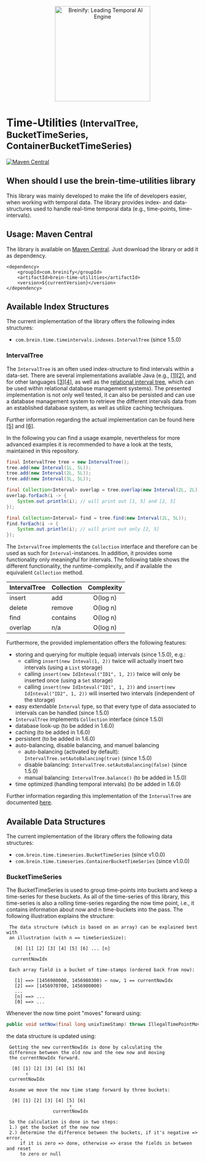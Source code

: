 <p align="center">
  <img src="https://www.breinify.com/img/Breinify_logo.png" alt="Breinify: Leading Temporal AI Engine" width="250">
</p>


# Time-Utilities <small>(IntervalTree, BucketTimeSeries, ContainerBucketTimeSeries)</small>

[![Maven Central](https://maven-badges.herokuapp.com/maven-central/com.breinify/brein-time-utilities/badge.svg)](https://maven-badges.herokuapp.com/maven-central/com.breinify/brein-time-utilities)

## When should I use the brein-time-utilities library
This library was mainly developed to make the life of developers easier, when working with temporal data.
The library provides index- and data-structures used to handle real-time temporal data (e.g., time-points, time-intervals).

## Usage: Maven Central

The library is available on [Maven Central](https://search.maven.org/#search%7Cga%7C1%7Ca%3A%22brein-time-utilities%22). Just 
download the library or add it as dependency.

```pom
<dependency>
    <groupId>com.breinify</groupId>
    <artifactId>brein-time-utilities</artifactId>
    <version>${currentVersion}</version>
</dependency>
```

## Available Index Structures
The current implementation of the library offers the following index structures:
- `com.brein.time.timeintervals.indexes.IntervalTree` (since 1.5.0)

### IntervalTree
The `IntervalTree` is an often used index-structure to find intervals within a data-set. There 
are several implementations available Java (e.g., [[1]](https://github.com/kevinjdolan/intervaltree)[[2]](https://github.com/search?l=Java&p=1&q=intervaltree&type=Repositories&utf8=%E2%9C%93), and for 
other languages [[3]](https://github.com/chaimleib/intervaltree)[[4]](http://code.google.com/p/intervaltree/), 
as well as the [relational interval tree](http://blogs.solidq.com/en/sqlserver/static-relational-interval-tree/), 
which can be used within relational database management systems). The presented implementation 
is not only well tested, it can also be persisted and can use a database management system to retrieve the different 
intervals data from an established database system, as well as utilize caching techniques.

Further information regarding the actual implementation can be found here [[5]](http://www.geeksforgeeks.org/interval-tree/)
and [[6]](http://www.davismol.net/2016/02/07/data-structures-augmented-interval-tree-to-search-for-interval-overlapping/).

In the following you can find a usage example, nevertheless for more advanced examples it is recommended
to have a look at the tests, maintained in this repository.

```java
final IntervalTree tree = new IntervalTree();
tree.add(new Interval(1L, 5L));
tree.add(new Interval(2L, 5L));
tree.add(new Interval(3L, 5L));

final Collection<Interval> overlap = tree.overlap(new Interval(2L, 2L));
overlap.forEach(i -> {
    System.out.println(i); // will print out [1, 5] and [2, 5]
});

final Collection<Interval> find = tree.find(new Interval(2L, 5L));
find.forEach(i -> {
    System.out.println(i); // will print out only [2, 5]
});
```

The `IntervalTree` implements the `Collection` interface and therefore can be used as such for `Interval`-instances.
In addition, it provides some functionality only meaningful for intervals. The following table shows the different 
functionality, the runtime-complexity, and if available the equivalent `Collection` method.

| IntervalTree          |  Collection           |  Complexity  |
| --------------------- | --------------------- |:------------:|
| insert                | add                   | O(log n)     |
| delete                | remove                | O(log n)     |
| find                  | contains              | O(log n)     |
| overlap               | n/a                   | O(log n)     |

Furthermore, the provided implementation offers the following features:

- storing and querying for multiple (equal) intervals (since 1.5.0), e.g.:
  - calling `insert(new Inteval(1, 2))` twice will actually insert two intervals (using a `List` storage)
  - calling `insert(new IdInteval("ID1", 1, 2))` twice will only be inserted once (using a `Set` storage)
  - calling `insert(new IdInteval("ID1", 1, 2))` and `insert(new IdInteval("ID2", 1, 2))` will inserted two intervals (independent of the storage)
- easy extendable `Interval` type, so that every type of data associated to intervals can be handled  (since 1.5.0)
- `IntervalTree` implements `Collection` interface (since 1.5.0)
- database look-up (to be added in 1.6.0)
- caching (to be added in 1.6.0)
- persistent (to be added in 1.6.0)
- auto-balancing, disable balancing, and manuel balancing
  - auto-balancing (activated by default): `IntervalTree.setAutoBalancing(true)` (since 1.5.0)
  - disable balancing: `IntervalTree.setAutoBalancing(false)` (since 1.5.0)
  - manual balancing: `IntervalTree.balance()`  (to be added in 1.5.0)
- time optimized (handling temporal intervals) (to be added in 1.6.0)

Further information regarding this implementation of the `IntervalTree` are documented [here](docs/README.md).

## Available Data Structures
The current implementation of the library offers the following data structures:
- `com.brein.time.timeseries.BucketTimeSeries` (since v1.0.0)
- `com.brein.time.timeseries.ContainerBucketTimeSeries` (since v1.0.0)

### BucketTimeSeries
The BucketTimeSeries is used to group time-points into buckets and keep a time-series
for these buckets. As all of the time-series of this library, this time-series is also
a rolling time-series regarding the now time point, i.e., it contains information about
now and n time-buckets into the pass. The following illustration explains the structure:

```
 The data structure (which is based on an array) can be explained best with
 an illustration (with n == timeSeriesSize):

   [0] [1] [2] [3] [4] [5] [6] ... [n]
        ↑
  currentNowIdx

 Each array field is a bucket of time-stamps (ordered back from now):

   [1] ==> [1456980000, 1456980300) ← now, 1 == currentNowIdx
   [2] ==> [1456970700, 1456980000)
   ...
   [n] ==> ...
   [0] ==> ...
```

Whenever the now time point "moves" forward using:

```java
public void setNow(final long unixTimeStamp) throws IllegalTimePointMovement
```

the data structure is updated using:

```
 Getting the new currentNowIdx is done by calculating the
 difference between the old now and the new now and moving
 the currentNowIdx forward.

  [0] [1] [2] [3] [4] [5] [6]
       ↑
 currentNowIdx

 Assume we move the now time stamp forward by three buckets:

  [0] [1] [2] [3] [4] [5] [6]
                       ↑
                 currentNowIdx

 So the calculation is done in two steps:
 1.) get the bucket of the new now
 2.) determine the difference between the buckets, if it's negative => error,
     if it is zero => done, otherwise => erase the fields in between and reset
     to zero or null
```
